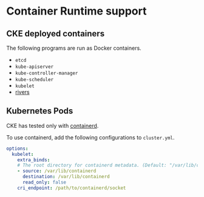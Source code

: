 Container Runtime support
=========================

CKE deployed containers
-----------------------

The following programs are run as Docker containers.

- `etcd`
- `kube-apiserver`
- `kube-controller-manager`
- `kube-scheduler`
- `kubelet`
- [rivers](../tools/rivers)

Kubernetes Pods
---------------

CKE has tested only with [containerd][].

To use containerd, add the following configurations to `cluster.yml`.

```yaml
options:
  kubelet:
    extra_binds:
    # The root directory for containerd metadata. (Default: "/var/lib/containerd")
    - source: /var/lib/containerd
      destination: /var/lib/containerd
      read_only: false
    cri_endpoint: /path/to/containerd/socket
```

[containerd]: https://containerd.io/
